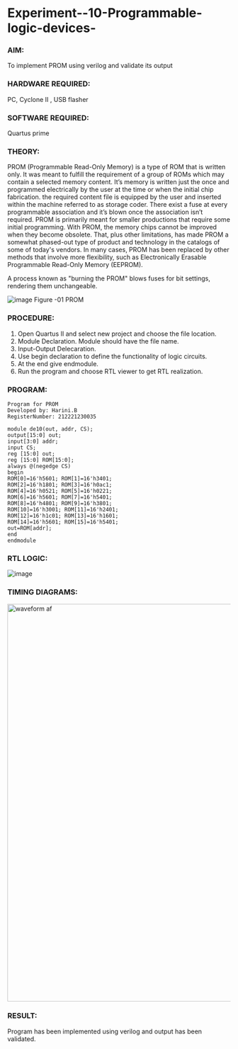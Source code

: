 # Experiment--10-Programmable-logic-devices-
 
### AIM: 
To implement PROM using verilog and validate its output 
### HARDWARE REQUIRED:  
PC, Cyclone II , USB flasher
### SOFTWARE REQUIRED:  
Quartus prime
### THEORY:

PROM (Programmable Read-Only Memory) is a type of ROM that is written only. It was meant to fulfill the requirement of a group of ROMs which may contain a selected memory content. It’s memory is written just the once and programmed electrically by the user at the time or when the initial chip fabrication. the required content file is equipped by the user and inserted within the machine referred to as storage coder. There exist a fuse at every programmable association and it’s blown once the association isn’t required.
PROM is primarily meant for smaller productions that require some initial programming. With PROM, the memory chips cannot be improved when they become obsolete. That, plus other limitations, has made PROM a somewhat phased-out type of product and technology in the catalogs of some of today's vendors. In many cases, PROM has been replaced by other methods that involve more flexibility, such as Electronically Erasable Programmable Read-Only Memory (EEPROM).

A process known as "burning the PROM" blows fuses for bit settings, rendering them unchangeable.

![image](https://user-images.githubusercontent.com/36288975/172760743-04a59275-862b-4c42-8d08-8ecbca668c75.png)
Figure -01 PROM 
 
 
### PROCEDURE:
1. Open Quartus II and select new project and choose the file location.
2. Module Declaration. Module should have the file name.
3. Input-Output Delecaration.
4. Use begin declaration to define the functionality of logic circuits.
5. At the end give endmodule.
6. Run the program and choose RTL viewer to get RTL realization.

### PROGRAM:
```
Program for PROM 
Developed by: Harini.B
RegisterNumber: 212221230035 

module de10(out, addr, CS);
output[15:0] out;
input[3:0] addr;
input CS;
reg [15:0] out;
reg [15:0] ROM[15:0];
always @(negedge CS)
begin
ROM[0]=16'h5601; ROM[1]=16'h3401;
ROM[2]=16'h1801; ROM[3]=16'h0ac1;
ROM[4]=16'h0521; ROM[5]=16'h0221;
ROM[6]=16'h5601; ROM[7]=16'h5401;
ROM[8]=16'h4801; ROM[9]=16'h3801;
ROM[10]=16'h3001; ROM[11]=16'h2401;
ROM[12]=16'h1c01; ROM[13]=16'h1601;
ROM[14]=16'h5601; ROM[15]=16'h5401;
out=ROM[addr];
end
endmodule
```
### RTL LOGIC:  
![image](https://user-images.githubusercontent.com/93427253/172820958-36ee1b0a-2bf8-4df1-9a15-be48eb2ef073.png)

### TIMING DIAGRAMS:  
<img width="898" alt="waveform af" src="https://user-images.githubusercontent.com/93427253/172821225-8129c6c5-3249-482c-bdd5-a8f5f6a57976.png">

### RESULT: 
Program has been implemented using verilog and output has been validated.
